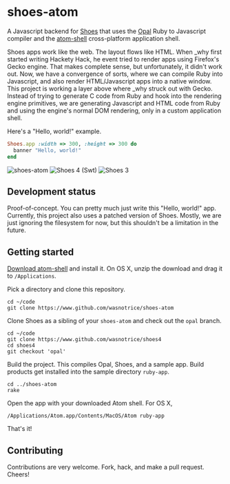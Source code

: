 # shoes-atom

A Javascript backend for [Shoes](https://www.github.com/shoes/shoes4) that uses
the [Opal](http://opalrb.org/) Ruby to Javascript compiler and the
[atom-shell](https://github.com/atom/atom-shell) cross-platform application
shell.

Shoes apps work like the web. The layout flows like HTML. When _why first
started writing Hackety Hack, he event tried to render apps using Firefox's
Gecko engine. That makes complete sense, but unfortunately, it didn't work out.
Now, we have a convergence of sorts, where we can compile Ruby into Javascript,
and also render HTML/Javascript apps into a native window. This project is
working a layer above where _why struck out with Gecko. Instead of trying to
generate C code from Ruby and hook into the rendering engine primitives, we are
generating Javascript and HTML code from Ruby and using the engine's normal DOM
rendering, only in a custom application shell.

Here's a "Hello, world!" example.

```ruby
Shoes.app :width => 300, :height => 300 do
  banner "Hello, world!"
end
```

![shoes-atom](https://dl.dropboxusercontent.com/spa/0dcvxe71jtnccsf/ccjx9fb2.png)
![Shoes 4 (Swt)](https://dl.dropboxusercontent.com/spa/0dcvxe71jtnccsf/ac9oif5m.png)
![Shoes 3](https://dl.dropboxusercontent.com/spa/0dcvxe71jtnccsf/0t66viy7.png)

## Development status

Proof-of-concept. You can pretty much just write this "Hello, world!" app.
Currently, this project also uses a patched version of Shoes. Mostly, we are
just ignoring the filesystem for now, but this shouldn't be a limitation in the
future.


## Getting started

[Download atom-shell](https://github.com/atom/atom-shell/releases) and install it. On OS X, unzip the download and drag it to `/Applications`.

Pick a directory and clone this repository.

    cd ~/code
    git clone https://www.github.com/wasnotrice/shoes-atom

Clone Shoes as a sibling of your `shoes-atom` and check out the `opal` branch.

    cd ~/code
    git clone https://www.github.com/wasnotrice/shoes4
    cd shoes4
    git checkout 'opal'

Build the project. This compiles Opal, Shoes, and a sample app. Build products
get installed into the sample directory `ruby-app`.

    cd ../shoes-atom
    rake

Open the app with your downloaded Atom shell. For OS X,

    /Applications/Atom.app/Contents/MacOS/Atom ruby-app

That's it!

## Contributing

Contributions are very welcome. Fork, hack, and make a pull request. Cheers!

